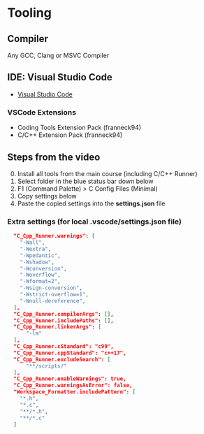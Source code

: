 # Tooling

## Compiler

Any GCC, Clang or MSVC Compiler

## IDE: Visual Studio Code

- [Visual Studio Code](https://code.visualstudio.com/)

### VSCode Extensions

- Coding Tools Extension Pack (franneck94)
- C/C++ Extension Pack (franneck94)

## Steps from the video

0. Install all tools from the main course (including C/C++ Runner)
1. Select folder in the blue status bar down below
2. F1 (Command Palette) > C Config Files (Minimal)
3. Copy settings below
4. Paste the copied settings into the **settings.json** file

### Extra settings (for local .vscode/settings.json file)

```json
  "C_Cpp_Runner.warnings": [
    "-Wall",
    "-Wextra",
    "-Wpedantic",
    "-Wshadow",
    "-Wconversion",
    "-Woverflow",
    "-Wformat=2",
    "-Wsign-conversion",
    "-Wstrict-overflow=1",
    "-Wnull-dereference",
  ],
  "C_Cpp_Runner.compilerArgs": [],
  "C_Cpp_Runner.includePaths": [],
  "C_Cpp_Runner.linkerArgs": [
      "-lm"
  ],
  "C_Cpp_Runner.cStandard": "c99",
  "C_Cpp_Runner.cppStandard": "c++17",
  "C_Cpp_Runner.excludeSearch": [
      "**/scripts/"
  ],
  "C_Cpp_Runner.enableWarnings": true,
  "C_Cpp_Runner.warningsAsError": false,
  "Workspace_Formatter.includePattern": [
    "*.h",
    "*.c",
    "**/*.h",
    "**/*.c"
  ]
```
